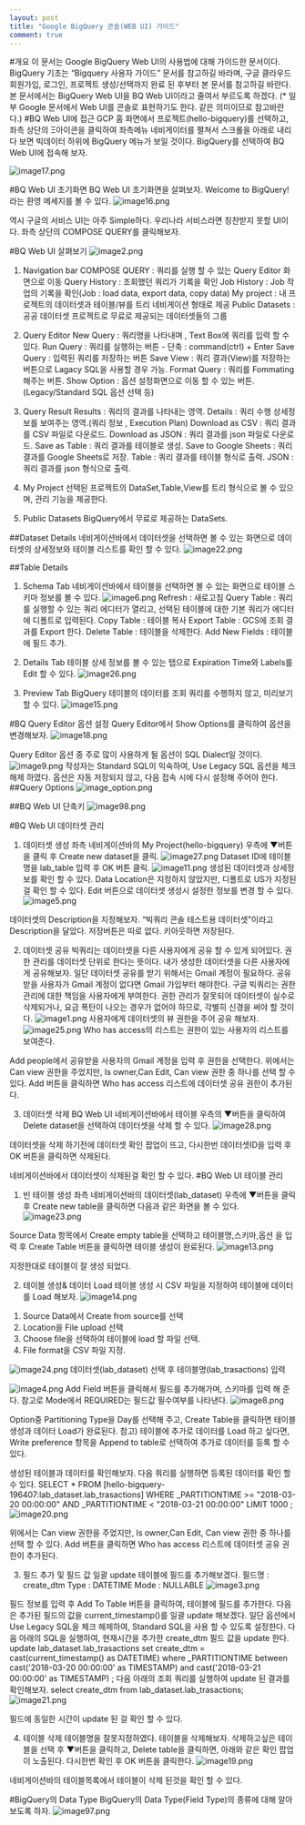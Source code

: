 ```yaml
---
layout: post
title: "Google BigQuery 콘솔(WEB UI) 가이드"
comment: true
---
```

#개요
이 문서는 Google BigQuery Web UI의 사용법에 대해 가이드한 문서이다.
BigQuery 기초는 “Bigquery 사용자 가이드” 문서를 참고하길 바라며, 구글 클라우드 회원가입, 로그인, 프로젝트 생성/선택까지 완료 된 후부터 본 문서를 참고하길 바란다.
본 문서에서는 BigQuery Web UI을 BQ Web UI이라고 줄여서 부르도록 하겠다.
(* 일부 Google 문서에서 Web UI를 콘솔로 표현하기도 한다. 같은 의미이므로 참고바란다.)
#BQ Web UI에 접근
GCP 홈 화면에서 프로젝트(hello-bigquery)를 선택하고, 좌측 상단의 Ξ아이콘을 클릭하여 좌측메뉴 네비게이터를 펼쳐서 스크롤을 아래로 내리다 보면 빅데이터 하위에 BigQuery 메뉴가 보일 것이다.
BigQuery를 선택하여 BQ Web UI에 접속해 보자.

![image17.png](./images/cloud/bigquery/user/image17.png)


#BQ Web UI 초기화면
BQ Web UI 초기화면을 살펴보자. Welcome to BigQuery! 라는 환영 메세지를 볼 수 있다.
![image16.png](./images/cloud/bigquery/user/image16.png)

역시 구글의 서비스 UI는  아주 Simple하다. 우리나라 서비스라면 칭찬받지 못할 UI이다.
좌측 상단의 COMPOSE QUERY를 클릭해보자. 

#BQ Web UI 살펴보기
![image2.png](./images/cloud/bigquery/user/image2.png)

1. Navigation bar
COMPOSE QUERY : 쿼리를 실행 할 수 있는 Query Editor 화면으로 이동
Query History : 조회했던 쿼리가 기록을 확인
Job History : Job 작업의 기록을 확인(Job : load data, export data, copy data) 
My project : 내 프로젝트의 데이터셋과 테이블/뷰를 트리 네비게이션 형태로 제공
Public Datasets :  공공 데이터셋 프로젝트로 무료로 제공되는 데이터셋들의 그룹

2. Query Editor
New Query : 쿼리명을 나타내며 , Text Box에 쿼리를 입력 할 수 있다.
Run Query : 쿼리를 실행하는 버튼 - 단축 : command(ctrl) + Enter
Save Query : 입력된 쿼리를 저장하는 버튼
Save View : 쿼리 결과(View)를 저장하는 버튼으로 Lagacy SQL을 사용할 경우 가능.
Format Query : 쿼리를 Fommating 해주는 버튼.
Show Option : 옵션 설정화면으로 이동 할 수 있는 버튼. (Legacy/Standard SQL 옵션 선택 등)

3. Query Result
Results : 쿼리의 결과를 나타내는 영역.
Details :  쿼리 수행 상세정보를 보여주는 영역.(쿼리 정보 , Execution Plan)
Download as CSV : 쿼리 결과를 CSV 파일로 다운로드.
Download as JSON : 쿼리 결과를 json 파일로 다운로드.
Save as Table : 쿼리 결과를 테이블로 생성.
Save to Google Sheets : 쿼리 결과를 Google Sheets로 저장.
Table : 쿼리 결과를 테이블 형식로 출력.
JSON : 쿼리 결과를 json 형식으로 출력.

4. My Project
선택된 프로젝트의 DataSet,Table,View를 트리 형식으로 볼 수 있으며, 관리 기능을 제공한다.

5. Public Datasets
BigQuery에서 무료로 제공하는 DataSets.

##Dataset Details
네비게이션바에서 데이터셋을 선택하면 볼 수 있는 화면으로 데이터셋의 상세정보와 테이블 리스트를 확인 할 수 있다.
 ![image22.png](./images/cloud/bigquery/user/image22.png)
 
##Table Details
1. Schema Tab
네비게이션바에서 테이블을 선택하면 볼 수 있는 화면으로 테이블 스키마 정보를 볼 수 있다. 
![image6.png](./images/cloud/bigquery/user/image6.png)
Refresh :  새로고침
Query Table :  쿼리를 실행할 수 있는 쿼리 에디터가 열리고, 선택된 테이블에 대한 기본 쿼리가 
에디터에 디폴트로 입력된다.
Copy Table : 테이블 복사
Export Table : GCS에 조회 결과를 Export 한다.
Delete Table : 테이블을 삭제한다.
Add New Fields : 테이블에 필드 추가.

2. Details Tab
테이블 상세 정보를 볼 수 있는 탭으로 Expiration Time와 Labels를 Edit 할 수 있다.
![image26.png](./images/cloud/bigquery/user/image26.png)

3. Preview Tab
BigQuery 테이블의 데이터를 조회 쿼리를 수행하지 않고, 미리보기 할 수 있다.
![image15.png](./images/cloud/bigquery/user/image15.png)

#BQ Query Editor 옵션 설정
Query Editor에서 Show Options를 클릭하여 옵션을 변경해보자.
![image18.png](./images/cloud/bigquery/user/image18.png)

Query Editor 옵션 중 주로 많이 사용하게 될 옵션이 SQL Dialect일 것이다.
![image9.png](./images/cloud/bigquery/user/image9.png)
작성자는 Standard SQL이 익숙하여, Use Legacy SQL 옵션을 체크 해제 하였다.
옵션은 자동 저장되지 않고, 다음 접속 시에 다시 설정해 주어야 한다.
##Query Options
![image_option.png](./images/cloud/bigquery/user/image_option.png)

##BQ Web UI 단축키
![image98.png](./images/cloud/bigquery/user/image98.png)

#BQ Web UI 데이터셋 관리
1. 데이터셋 생성
좌측 네비게이션바의 My Project(hello-bigquery) 우측에 ▼버튼을 클릭 후 Create new dataset을 클릭.
![image27.png](./images/cloud/bigquery/user/image27.png)
Dataset ID에 테이블명을 lab_table 입력 후 OK 버튼 클릭.
![image11.png](./images/cloud/bigquery/user/image11.png)
생성된 데이터셋과 상세정보를 확인 할 수 있다.
Data Location은 지정하지 않았지만, 디폴트로 US가 지정된걸 확인 할 수 있다.
Edit 버튼으로 데이터셋 생성시 설정한 정보를 변경 할 수 있다.
![image5.png](./images/cloud/bigquery/user/image5.png)

데이터셋의 Description을 지정해보자. “빅쿼리 콘솔 테스트용 데이터셋”이라고 Description을 달았다. 저장버튼은 따로 없다. 키아웃하면 저장된다.

2. 데이터셋 공유
빅쿼리는 데이터셋을 다른 사용자에게 공유 할 수 있게 되어있다. 권한 관리를 데이터셋 단위로 한다는 뜻이다.
내가 생성한 데이터셋을 다른 사용자에게 공유해보자.
일단 데이터셋 공유를 받기 위해서는 Gmail 계정이 필요하다. 공유받을 사용자가 Gmail 계정이 없다면 Gmail 가입부터 해야한다.
구글 빅쿼리는 권한관리에 대한 책임을 사용자에게 부여한다. 권한 관리가 잘못되어 데이터셋이 실수로 삭제되거나, 요금 폭탄이 나오는 경우가 없어야 하므로, 각별히 신경을 써야 할 것이다.
![image1.png](./images/cloud/bigquery/user/image1.png)
사용자에게 데이터셋의 뷰 권한을 주어 공유 해보자.
![image25.png](./images/cloud/bigquery/user/image25.png)
Who has access의 리스트는 권한이 있는 사용자의 리스트를 보여준다.

Add people에서 공유받을 사용자의 Gmail 계정을 입력 후 권한을 선택한다.
위에서는 Can view 권한을 주었지만, Is owner,Can Edit, Can view 권한 중 하나를 선택 할 수 있다.
Add 버튼을 클릭하면 Who has access 리스트에 데이터셋 공유 권한이 추가된다.

3. 데이터셋 삭제
BQ Web UI 네비게이션바에서 테이블 우측의 ▼버튼을 클릭하여 Delete dataset을 선택하여 데이터셋을 삭제 할 수 있다.
![image28.png](./images/cloud/bigquery/user/image28.png)

데이터셋을 삭제 하기전에 데이터셋 확인 팝업이 뜨고, 다시한번 데이터셋ID을 입력 후 OK 버튼을 클릭하면 삭제된다.

네비게이션바에서 데이터셋이 삭제된걸 확인 할 수 있다.
#BQ Web UI 테이블 관리
1. 빈 테이블 생성
좌측 네비게이션바의 데이터셋(lab_dataset) 우측에 ▼버튼을 클릭 후 Create new table을 클릭하면 다음과 같은 화면을 볼 수 있다.
![image23.png](./images/cloud/bigquery/user/image23.png)

Source Data 항목에서 Create empty table을 선택하고 테이블명,스키마,옵션 을 입력 후
Create Table 버튼을 클릭하면 테이블 생성이 완료된다.
![image13.png](./images/cloud/bigquery/user/image13.png)

지정한대로 테이블이 잘 생성 되었다. 

2. 테이블 생성& 데이터 Load
테이블 생성 시 CSV 파일을 지정하여 테이블에 데이터를 Load 해보자. 
![image14.png](./images/cloud/bigquery/user/image14.png)
1)  Source Data에서 Create from source를 선택
2)  Location을 File upload 선택
3)  Choose file을 선택하여 테이블에 load 할 파일 선택.
4)  File format을 CSV 파일 지정.

![image24.png](./images/cloud/bigquery/user/image24.png)
데이터셋(lab_dataset) 선택 후 테이블명(lab_trasactions) 입력

![image4.png](./images/cloud/bigquery/user/image4.png)
Add Field 버튼을 클릭해서 필드를 추가해가며, 스키마를 입력 해 준다.
참고로 Mode에서 REQUIRED는 필드값 필수여부를 나타낸다.
![image8.png](./images/cloud/bigquery/user/image8.png)

Option중 Partitioning Type을 Day를 선택해 주고, Create Table을 클릭하면 테이블 생성과 데이터 Load가 완료된다.
참고) 테이블에 추가로 데이터를 Load 하고 싶다면, Write preference 항목을 Append to table로 선택하여 추가로 데이터를 등록 할 수 있다.

생성된 테이블과 데이터를 확인해보자. 다음 쿼리를 실행하면 등록된 데이터를 확인 할 수 있다.
SELECT * 
FROM [hello-bigquery-196407:lab_dataset.lab_trasactions] 
WHERE _PARTITIONTIME >= "2018-03-20 00:00:00" AND _PARTITIONTIME < "2018-03-21 00:00:00" 
LIMIT 1000
;
![image20.png](./images/cloud/bigquery/user/image20.png)

위에서는 Can view 권한을 주었지만, Is owner,Can Edit, Can view 권한 중 하나를 선택 할 수 있다.
Add 버튼을 클릭하면 Who has access 리스트에 데이터셋 공유 권한이 추가된다.

3. 필드 추가 및 필드 값 일괄 update
테이블에 필드를 추가해보겠다.
필드명 : create_dtm
Type : DATETIME
Mode : NULLABLE
![image3.png](./images/cloud/bigquery/user/image3.png)

필드 정보를 입력 후 Add To Table 버튼을 클릭하여, 테이블에 필드를 추가한다.
다음은 추가된 필드의 값을 current_timestamp()를 일괄 update 해보겠다.
일단 옵션에서 Use Legacy SQL을 체크 해제하여, Standard SQL을 사용 할 수 있도록 설정한다.
다음 아래의 SQL을 실행하여, 현재시간을 추가한 create_dtm 필드 값을 update 한다.
update lab_dataset.lab_trasactions
set
  create_dtm = cast(current_timestamp() as DATETIME)
where _PARTITIONTIME between cast('2018-03-20 00:00:00' as TIMESTAMP) and cast('2018-03-21 00:00:00' as TIMESTAMP)
;
다음 아래의 조회 쿼리를 실행하여 update 된 결과를 확인해보자.
select create_dtm from lab_dataset.lab_trasactions;
![image21.png](./images/cloud/bigquery/user/image21.png)

필드에 동일한 시간이 update 된 걸 확인 할 수 있다.

4. 테이블 삭제
테이블명을 잘못지정하였다. 테이블을 삭제해보자.
삭제하고싶은 테이블을 선택 후 ▼버튼을 클릭하고, Delete table을 클릭하면, 아래와 같은 확인 팝업이 노출된다.
다시한번 확인 후 OK 버튼을 클릭한다.
![image19.png](./images/cloud/bigquery/user/image19.png)

네비게이션바의 테이블목록에서 테이블이 삭제 된것을 확인 할 수 있다.

#BigQuery의 Data Type
BigQuery의 Data Type(Field Type)의 종류에 대해 알아보도록 하자.
![image97.png](./images/cloud/bigquery/user/image97.png)




